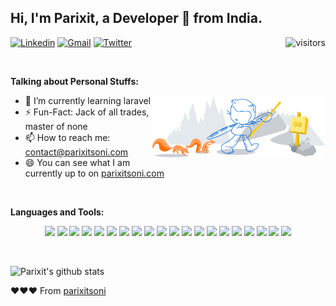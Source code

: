 
## Hi, I'm Parixit, a Developer 🚀 from India.


[![Linkedin](https://img.shields.io/badge/-LinkedIn-blue?style=flat&logo=Linkedin&logoColor=white)](https://www.linkedin.com/in/parixitsoni/)
[![Gmail](https://img.shields.io/badge/-Gmail-c14438?style=flat&logo=Gmail&logoColor=white)](mailto:contact@parixitsoni.com/)
[![Twitter](https://img.shields.io/twitter/url?style=social&url=https%3A%2F%2Ftwitter.com%2Fparixit_soni)](https://twitter.com/parixit_soni)
<img align="right" alt="visitors" src="https://visitor-badge.glitch.me/badge?page_id=parixitsoni.parixitsoni" />


&nbsp;


**Talking about Personal Stuffs:**


<img width="55%" align="right" alt="Github" src="https://raw.githubusercontent.com/parixitsoni/parixitsoni/f848f9a799636b424767e82788bf4be665dc6de0/git-header.svg" />


- 🌱 I’m currently learning laravel
- ⚡️ Fun-Fact: Jack of all trades, master of none
- 📫 How to reach me: contact@parixitsoni.com
- 😄 You can see what I am currently up to on [parixitsoni.com][1]

<br />


**Languages and Tools:** 
<br />
<p align="center">
  <code><img width="10%" src="https://www.vectorlogo.zone/logos/reactjs/reactjs-ar21.svg"></code>
  <code><img width="10%" src="https://www.vectorlogo.zone/logos/getbootstrap/getbootstrap-ar21.svg"></code>
  <code><img width="10%" src="https://www.vectorlogo.zone/logos/firebase/firebase-ar21.svg"></code>
  <code><img width="10%" src="https://www.vectorlogo.zone/logos/github/github-ar21.svg"></code> 
  <code><img width="10%" src="https://www.vectorlogo.zone/logos/heroku/heroku-ar21.svg"></code>
  <code><img width="10%" src="https://www.vectorlogo.zone/logos/git-scm/git-scm-ar21.svg"></code>
  <code><img width="10%" src="https://www.vectorlogo.zone/logos/json/json-ar21.svg"></code> 
  <code><img width="10%" src="https://www.vectorlogo.zone/logos/mysql/mysql-ar21.svg"></code>
  <code><img width="10%" src="https://www.vectorlogo.zone/logos/javascript/javascript-ar21.svg"></code>  
  <code><img width="10%" src="https://www.vectorlogo.zone/logos/git-scm/git-scm-ar21.svg"></code>
  <code><img width="10%" src="https://www.vectorlogo.zone/logos/laravel/laravel-ar21.svg"></code>
  <code><img width="10%" src="https://www.vectorlogo.zone/logos/mongodb/mongodb-ar21.svg"></code>  
  <code><img width="10%" src="https://www.vectorlogo.zone/logos/netlify/netlify-ar21.svg"></code>
  <code><img width="10%" src="https://www.vectorlogo.zone/logos/npmjs/npmjs-ar21.svg"></code>
  <code><img width="10%" src="https://www.vectorlogo.zone/logos/nodejs/nodejs-ar21.svg"></code>  
  <code><img width="10%" src="https://www.vectorlogo.zone/logos/php/php-ar21.svg"></code>
  <code><img width="10%" src="https://www.vectorlogo.zone/logos/quora/quora-ar21.svg"></code>
  <code><img width="10%" src="https://www.vectorlogo.zone/logos/stackoverflow/stackoverflow-ar21.svg"></code>   
  <code><img width="10%" src="https://www.vectorlogo.zone/logos/netlifyapp_watercss/netlifyapp_watercss-ar21.svg"></code>
  <code><img width="10%" src="https://www.vectorlogo.zone/logos/getpostman/getpostman-ar21.svg"></code>
</p>

<br/>
  
![Parixit's github stats](https://github-readme-stats.vercel.app/api?username=parixitsoni&show_icons=true&hide=contribs,issues)




❤❤❤ From [parixitsoni](https://parixitsoni.com)

[1]: https://parixitsoni.com




